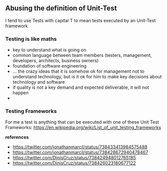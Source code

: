 ## Abusing the definition of Unit-Test

I tend to use Tests with capital T to mean tests executed by an Unit-Test framework


### Testing is like maths

- key to understand what is going on
- common language between team members (testers, management, developers, architects, business owners)
- foundation of software engineering
- ... the crazy ideas that it is somehow ok for management not to understand technology, but is it ok for him to make key decisions about technology and software
 - if quality is not a key demand and expected deliverable, it will not happen
 - 
 
### Testing Frameworks

For me a test is anything that can be executed with one of these Unit Test Frameworks: https://en.wikipedia.org/wiki/List_of_unit_testing_frameworks

**references**
* https://twitter.com/jonathanmarcil/status/738433413984575488
* https://twitter.com/jonathanmarcil/status/738428672940478467
* https://twitter.com/DinisCruz/status/738424948012765185
* https://twitter.com/DinisCruz/status/738426023180677122
